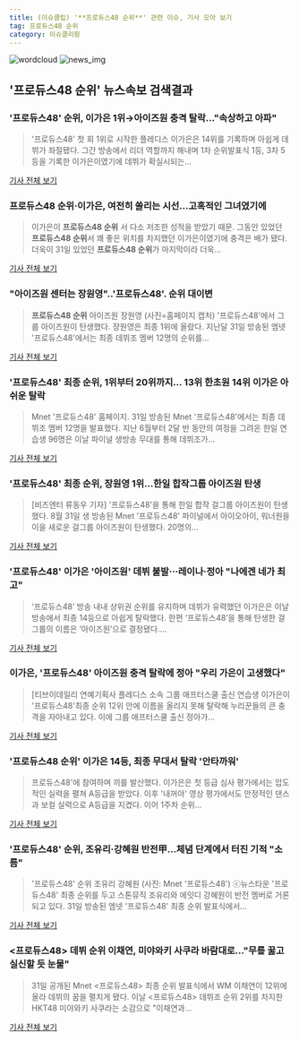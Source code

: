 ```yaml
---
title: (이슈클립) '**프로듀스48 순위**' 관련 이슈, 기사 모아 보기
tag: 프로듀스48 순위
category: 이슈클리핑
---
```

![wordcloud](https://s3.ap-northeast-2.amazonaws.com/lyrics101-wordcloud/2018-09-01-1535766765.png)
![news_img](https://user-images.githubusercontent.com/42597476/44507050-1206f400-a6e4-11e8-8d98-7ffbfebb353f.png)
## **'**프로듀스48 순위**'** 뉴스속보 검색결과
### '프로듀스48' 순위, 이가은 1위→아이즈원 충격 탈락…"속상하고 아파"

>'프로듀스48' 첫 회 1위로 시작한 플레디스 이가은은 14위를 기록하며 아쉽게 데뷔가 좌절됐다. 그간 방송에서 리더 역할까지 해내며 1차 순위발표식 1등, 3차 5등을 기록한 이가은이였기에 데뷔가 확실시되는...

<a href="http://sports.hankooki.com/lpage/entv/201809/sp20180901075137136660.htm" target="_blank">기사 전체 보기</a>

### **프로듀스48 순위**·이가은, 여전히 쏠리는 시선...고혹적인 그녀였기에

>이가은이 **프로듀스48 순위** 서 다소 저조한 성적을 받았기 때문. 그동안 있었던 **프로듀스48 순위**서 꽤 좋은 위치를 차지했던 이가은이였기에 충격은 배가 됐다. 더욱이 31일 있었던 **프로듀스48 순위**가 마지막이라 더욱...

<a href="http://www.lawissue.co.kr/view.php?ud=2018090109375827746a28b45db0_12" target="_blank">기사 전체 보기</a>

### "아이즈원 센터는 장원영"..'프로듀스48'. 순위 대이변

>**프로듀스48 순위** 아이즈원 장원영 (사진=홈페이지 캡처) '프로듀스48'에서 그룹 아이즈원이 탄생했다. 장원영은 최종 1위에 올랐다. 지난달 31일 방송된 엠넷 '프로듀스48'에서는 최종 데뷔조 멤버 12명의 순위를...

<a href="http://news.hankyung.com/article/201809010037I" target="_blank">기사 전체 보기</a>

### '프로듀스48' 최종 순위, 1위부터 20위까지… 13위 한초원 14위 이가은 아쉬운 탈락

>Mnet '프로듀스48' 홈페이지. 31일 방송된 Mnet '프로듀스48'에서는 최종 데뷔조 멤버 12명을 발표했다. 지난 6월부터 2달 반 동안의 여정을 그려온 한일 연습생 96명은 이날 파이널 생방송 무대를 통해 데뷔조가...

<a href="http://news20.busan.com/controller/newsController.jsp?newsId=20180901000011" target="_blank">기사 전체 보기</a>

### '프로듀스48' 최종 순위, 장원영 1위...한일 합작그룹 아이즈원 탄생

>[비즈엔터 류동우 기자] '프로듀스48'을 통해 한일 합작 걸그룹 아이즈원이 탄생했다. 8월 31일 생 방송된 Mnet '프로듀스48' 파이널에서 아이오아이, 워너원을 이을 새로운 걸그룹 아이즈원이 탄생했다. 20명의...

<a href="http://enter.etoday.co.kr/view/news_view.php?varAtcId=149265" target="_blank">기사 전체 보기</a>

### '프로듀스48' 이가은 '아이즈원' 데뷔 불발···레이나·정아 "나에겐 네가 최고"

>‘프로듀스48’ 방송 내내 상위권 순위를 유지하며 데뷔가 유력했던 이가은은 이날 방송에서 최종 14등으로 아쉽게 탈락했다. 한편 ‘프로듀스48’을 통해 탄생한 걸그룹의 이름은 ‘아이즈원’으로 결정됐다....

<a href="http://www.sedaily.com/NewsView/1S4GUROHYU" target="_blank">기사 전체 보기</a>

### 이가은, '프로듀스48' 아이즈원 충격 탈락에 정아 "우리 가은이 고생했다"

>[티브이데일리 연예기획사 플레디스 소속 그룹 애프터스쿨 출신 연습생 이가은이 '프로듀스48'최종 순위 12위 안에 이름을 올리지 못해 탈락해 누리꾼들의 큰 충격을 자아내고 있다. 이에 그룹 애프터스쿨 출신 정아가...

<a href="http://tvdaily.asiae.co.kr/read.php3?aid=15357592421390885010" target="_blank">기사 전체 보기</a>

### '**프로듀스48 순위**' 이가은 14등, 최종 무대서 탈락 '안타까워'

>프로듀스48'에 참여하며 끼를 발산했다. 이가은은 첫 등급 심사 평가에서는 압도적인 실력을 펼쳐 A등급을 받았다. 이후 '내꺼야' 영상 평가에서도 안정적인 댄스과 보컬 실력으로 A등급을 지켰다. 이어 1주차 순위...

<a href="http://www.anewsa.com/detail.php?number=1364668&thread=07r05" target="_blank">기사 전체 보기</a>

### '프로듀스48' 순위, 조유리·강혜원 반전甲…체념 단계에서 터진 기적 "소름"

>'프로듀스48' 순위 조유리 강혜원 (사진: Mnet '프로듀스48') ⓒ뉴스타운 '프로듀스48' 최종 순위를 두고 스톤뮤직 조유리와 에잇디 강혜원이 반전 멤버로 거론되고 있다. 31일 방송된 엠넷 '프로듀스48' 최종 순위 발표식에서...

<a href="http://www.newstown.co.kr/news/articleView.html?idxno=338803" target="_blank">기사 전체 보기</a>

### <프로듀스48> 데뷔 순위 이채연, 미야와키 사쿠라 바람대로…"무릎 꿇고 실신할 듯 눈물"

>31일 공개된 Mnet <프로듀스48> 최종 순위 발표식에서 WM 이채연이 12위에 올라 데뷔의 꿈을 펼치게 됐다. 이날 <프로듀스48> 데뷔조 순위 2위를 차지한 HKT48 미야와키 사쿠라는 소감으로 "이채연과...

<a href="http://www.ilyosisa.co.kr/news/articleView.html?idxno=151411" target="_blank">기사 전체 보기</a>


